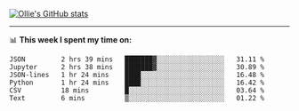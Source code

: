 <!--
**icedpanda/icedpanda** is a ✨ _special_ ✨ repository because its `README.md` (this file) appears on your GitHub profile.

Here are some ideas to get you started:

- 🔭 I’m currently working on ...
- 🌱 I’m currently learning ...
- 👯 I’m looking to collaborate on ...
- 🤔 I’m looking for help with ...
- 💬 Ask me about ...
- 📫 How to reach me: ...
- 😄 Pronouns: ...
- ⚡ Fun fact: ...
-->
[![Ollie's GitHub stats](https://github-readme-stats-icedpanda.vercel.app/api?username=icedpanda&count_private=true&show_icons=true)](https://github.com/icedpanda)

---
📊 **This week I spent my time on:**
<!--START_SECTION:waka-->

```text
JSON         2 hrs 39 mins   ███████▓░░░░░░░░░░░░░░░░░   31.11 %
Jupyter      2 hrs 38 mins   ███████▓░░░░░░░░░░░░░░░░░   30.89 %
JSON-lines   1 hr 24 mins    ████░░░░░░░░░░░░░░░░░░░░░   16.48 %
Python       1 hr 24 mins    ████░░░░░░░░░░░░░░░░░░░░░   16.42 %
CSV          18 mins         █░░░░░░░░░░░░░░░░░░░░░░░░   03.64 %
Text         6 mins          ▒░░░░░░░░░░░░░░░░░░░░░░░░   01.22 %
```

<!--END_SECTION:waka-->
